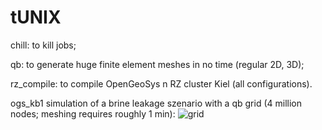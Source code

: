 # tUNIX


chill: to kill jobs;

qb: to generate huge finite element meshes in no time (regular 2D, 3D);

rz_compile: to compile OpenGeoSys n RZ cluster Kiel (all configurations). <br>


ogs_kb1 simulation of a brine leakage szenario with a qb grid (4 million nodes; meshing requires roughly 1 min):
![grid](https://cloud.githubusercontent.com/assets/12182426/9609894/8de1753a-50d6-11e5-8cc8-cf1bca533915.jpg)
